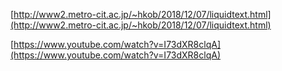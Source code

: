 
[http://www2.metro-cit.ac.jp/~hkob/2018/12/07/liquidtext.html](http://www2.metro-cit.ac.jp/~hkob/2018/12/07/liquidtext.html)

[https://www.youtube.com/watch?v=I73dXR8clqA](https://www.youtube.com/watch?v=I73dXR8clqA)
